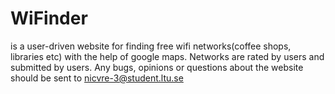 # WiFinder
is a user-driven website for finding free wifi networks(coffee shops, libraries etc) with the help of google maps. Networks are rated by users and submitted by users.
Any bugs, opinions or questions about the website should be sent to
nicvre-3@student.ltu.se
